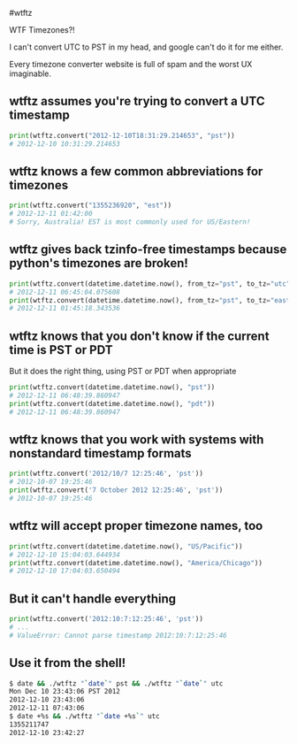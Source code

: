 #wtftz

WTF Timezones?!

I can't convert UTC to PST in my head, and google can't do it for me either.

Every timezone converter website is full of spam and the worst UX imaginable.

## wtftz assumes you're trying to convert a UTC timestamp

```python
print(wtftz.convert("2012-12-10T18:31:29.214653", "pst"))
# 2012-12-10 10:31:29.214653
```

## wtftz knows a few common abbreviations for timezones

```python
print(wtftz.convert("1355236920", "est"))
# 2012-12-11 01:42:00
# Sorry, Australia! EST is most commonly used for US/Eastern!
```

## wtftz gives back tzinfo-free timestamps because python's timezones are broken!

```python
print(wtftz.convert(datetime.datetime.now(), from_tz="pst", to_tz="utc"))
# 2012-12-11 06:45:04.075608
print(wtftz.convert(datetime.datetime.now(), from_tz="pst", to_tz="eastern"))
# 2012-12-11 01:45:18.343536
```

## wtftz knows that you don't know if the current time is PST or PDT
But it does the right thing, using PST or PDT when appropriate

```python
print(wtftz.convert(datetime.datetime.now(), "pst"))
# 2012-12-11 06:48:39.860947
print(wtftz.convert(datetime.datetime.now(), "pdt"))
# 2012-12-11 06:48:39.860947
```

## wtftz knows that you work with systems with nonstandard timestamp formats

```python
print(wtftz.convert('2012/10/7 12:25:46', 'pst'))
# 2012-10-07 19:25:46 
print(wtftz.convert('7 October 2012 12:25:46', 'pst'))
# 2012-10-07 19:25:46 
```

## wtftz will accept proper timezone names, too
```python
print(wtftz.convert(datetime.datetime.now(), "US/Pacific"))
# 2012-12-10 15:04:03.644934
print(wtftz.convert(datetime.datetime.now(), "America/Chicago"))
# 2012-12-10 17:04:03.650494
```

## But it can't handle everything

```python
print(wtftz.convert('2012:10:7:12:25:46', 'pst'))
# ...
# ValueError: Cannot parse timestamp 2012:10:7:12:25:46
```

## Use it from the shell!

```sh
$ date && ./wtftz "`date`" pst && ./wtftz "`date`" utc
Mon Dec 10 23:43:06 PST 2012
2012-12-10 23:43:06
2012-12-11 07:43:06
$ date +%s && ./wtftz "`date +%s`" utc
1355211747
2012-12-10 23:42:27
```
